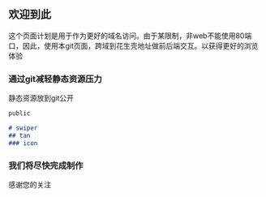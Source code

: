 ## 欢迎到此

这个页面计划是用于作为更好的域名访问。由于某限制，非web不能使用80端口，因此，使用本git页面，跨域到花生壳地址做前后端交互。以获得更好的浏览体验

### 通过git减轻静态资源压力

静态资源放到git公开

```markdown
public

# swiper
## tan
### icon

```

### 我们将尽快完成制作

感谢您的关注

